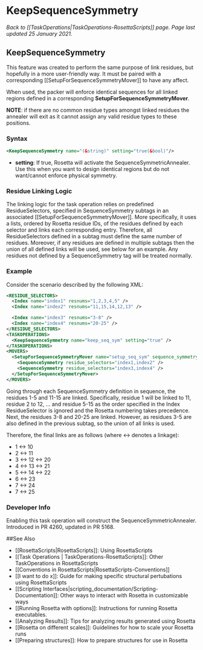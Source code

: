 # KeepSequenceSymmetry
*Back to [[TaskOperations|TaskOperations-RosettaScripts]] page. Page last updated 25 January 2021.*
## KeepSequenceSymmetry

This feature was created to perform the same purpose of link residues, but hopefully in a more user-friendly way. 
It must be paired with a corresponding [[SetupForSequenceSymmetryMover]] to have any affect.

When used, the packer will enforce identical sequences for all linked regions defined in a corresponding **SetupForSequenceSymmetryMover**.

**NOTE**: if there are no common residue types amongst linked residues the annealer will exit as it cannot assign any valid residue types to these positions.

### Syntax

```xml
<KeepSequenceSymmetry name="(&string)" setting="true(&bool)"/>
```
* **setting**: If true, Rosetta will activate the SequenceSymmetricAnnealer. Use this when you want to design identical regions but do not want/cannot enforce physical symmetry.

### Residue Linking Logic

The linking logic for the task operation relies on predefined ResidueSelectors, specified in SequenceSymmetry subtags in an associated [[SetupForSequenceSymmetryMover]].
More specifically, it uses a lists, ordered by Rosetta residue IDs, of the residues defined by each selector and links each corresponding entry.
Therefore, all ResidueSelectors defined in a subtag must define the same number of residues.
Moreover, if any residues are defined in multiple subtags then the union of all defined links will be used, see below for an example.
Any residues not defined by a SequenceSymmetry tag will be treated normally.

### Example

Consider the scenario described by the following XML:

```xml
<RESIDUE_SELECTORS>
  <Index name="index1" resnums="1,2,3,4,5" />
  <Index name="index2" resnums="11,15,14,12,13" />

  <Index name="index3" resnums="3-8" />
  <Index name="index4" resnums="20-25" />
</RESIDUE_SELECTORS>
<TASKOPERATIONS>
  <KeepSequenceSymmetry name="keep_seq_sym" setting="true" />
</TASKOPERATIONS>
<MOVERS>
  <SetupForSequenceSymmetryMover name="setup_seq_sym" sequence_symmetry_behaviour="keep_seq_sym" >
    <SequenceSymmetry residue_selectors="index1,index2" />
    <SequenceSymmetry residue_selectors="index3,index4" />
  </SetupForSequenceSymmetryMover>
</MOVERS>
```

Going through each SequenceSymmetry definition in sequence, the residues 1-5 and 11-15 are linked.
Specifically, residue 1 will be linked to 11, residue 2 to 12, ... and residue 5-15 as the order specified in the Index ResidueSelector is ignored and the Rosetta numbering takes precedence.
Next, the residues 3-8 and 20-25 are linked.
However, as residues 3-5 are also defined in the previous subtag, so the union of all links is used.

Therefore, the final links are as follows (where <-> denotes a linkage):
- 1 <-> 10
- 2 <-> 11
- 3 <-> 12 <-> 20
- 4 <-> 13 <-> 21
- 5 <-> 14 <-> 22
- 6 <-> 23
- 7 <-> 24
- 7 <-> 25

### Developer Info

Enabling this task operation will construct the SequenceSymmetricAnnealer.
Introduced in PR 4260, updated in PR 5168. 

##See Also

* [[RosettaScripts|RosettaScripts]]: Using RosettaScripts
* [[Task Operations | TaskOperations-RosettaScripts]]: Other TaskOperations in RosettaScripts
* [[Conventions in RosettaScripts|RosettaScripts-Conventions]]
* [[I want to do x]]: Guide for making specific structural pertubations using RosettaScripts
* [[Scripting Interfaces|scripting_documentation/Scripting-Documentation]]: Other ways to interact with Rosetta in customizable ways
* [[Running Rosetta with options]]: Instructions for running Rosetta executables.
* [[Analyzing Results]]: Tips for analyzing results generated using Rosetta
* [[Rosetta on different scales]]: Guidelines for how to scale your Rosetta runs
* [[Preparing structures]]: How to prepare structures for use in Rosetta